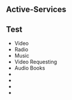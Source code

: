 ## Active-Services
## Test
<ul><li>Video</li>
<li>Radio</li>
<li>Music</li>
<li>Video Requesting</li>
<li>Audio Books</li>
<li></li>
<li></li>
<li></li>
<li></li>
</ul>
